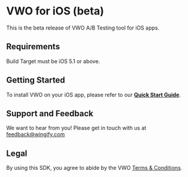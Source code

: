 # VWO for iOS (beta)
This is the beta release of VWO A/B Testing tool for iOS apps.

## Requirements
Build Target must be iOS 5.1 or above.

## Getting Started
To install VWO on your iOS app, please refer to our **[Quick Start Guide](http://vwo.com/ios)**.

## Support and Feedback
We want to hear from you! Please get in touch with us at [feedback@wingify.com](mailto:feedback@wingify.com)

## Legal
By using this SDK, you agree to abide by the VWO [Terms & Conditions](http://vwo.com/terms-conditions).
